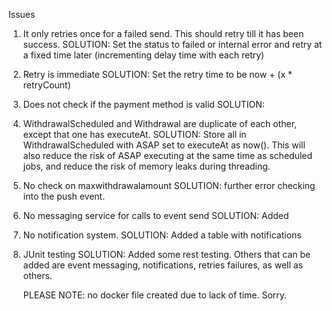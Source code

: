 Issues

1. It only retries once for a failed send. This should retry till it has been success.
   SOLUTION: Set the status to failed or internal error and retry at a fixed time later (incrementing delay time with each retry)
   
2. Retry is immediate
   SOLUTION: Set the retry time to be now + (x * retryCount)
   
3. Does not check if the payment method is valid
   SOLUTION: 
   
4. WithdrawalScheduled and Withdrawal are duplicate of each other, except that one has executeAt. 
   SOLUTION: Store all in WithdrawalScheduled with ASAP set to executeAt as now(). This will also reduce the risk of ASAP executing at the same
   			time as scheduled jobs, and reduce the risk of memory leaks during threading.
   
5. No check on maxwithdrawalamount 
   SOLUTION: further error checking into the push event.
   
6. No messaging service for calls to event send
   SOLUTION: Added

7. No notification system.
   SOLUTION: Added a table with notifications
   
8. JUnit testing
   SOLUTION: Added some rest testing. Others that can be added are event messaging, notifications, retries failures, as well as others.
   
   PLEASE NOTE: no docker file created due to lack of time. Sorry.